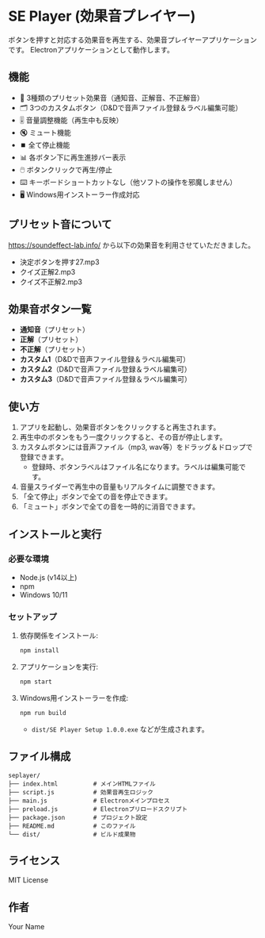 # SE Player (効果音プレイヤー)

ボタンを押すと対応する効果音を再生する、効果音プレイヤーアプリケーションです。
Electronアプリケーションとして動作します。

## 機能

- 🎵 3種類のプリセット効果音（通知音、正解音、不正解音）
- 🗂️ 3つのカスタムボタン（D&Dで音声ファイル登録＆ラベル編集可能）
- 🎚️ 音量調整機能（再生中も反映）
- 🔇 ミュート機能
- ⏹️ 全て停止機能
- 📊 各ボタン下に再生進捗バー表示
- 🖱️ ボタンクリックで再生/停止
- ⌨️ キーボードショートカットなし（他ソフトの操作を邪魔しません）
- 🖥️ Windows用インストーラー作成対応

## プリセット音について

https://soundeffect-lab.info/ から以下の効果音を利用させていただきました。

- 決定ボタンを押す27.mp3
- クイズ正解2.mp3
- クイズ不正解2.mp3

## 効果音ボタン一覧

- **通知音**（プリセット）
- **正解**（プリセット）
- **不正解**（プリセット）
- **カスタム1**（D&Dで音声ファイル登録＆ラベル編集可）
- **カスタム2**（D&Dで音声ファイル登録＆ラベル編集可）
- **カスタム3**（D&Dで音声ファイル登録＆ラベル編集可）

## 使い方

1. アプリを起動し、効果音ボタンをクリックすると再生されます。
2. 再生中のボタンをもう一度クリックすると、その音が停止します。
3. カスタムボタンには音声ファイル（mp3, wav等）をドラッグ＆ドロップで登録できます。
   - 登録時、ボタンラベルはファイル名になります。ラベルは編集可能です。
4. 音量スライダーで再生中の音量もリアルタイムに調整できます。
5. 「全て停止」ボタンで全ての音を停止できます。
6. 「ミュート」ボタンで全ての音を一時的に消音できます。

## インストールと実行

### 必要な環境
- Node.js (v14以上)
- npm
- Windows 10/11

### セットアップ

1. 依存関係をインストール:
   ```bash
   npm install
   ```
2. アプリケーションを実行:
   ```bash
   npm start
   ```
3. Windows用インストーラーを作成:
   ```bash
   npm run build
   ```
   - `dist/SE Player Setup 1.0.0.exe` などが生成されます。

## ファイル構成

```
seplayer/
├── index.html          # メインHTMLファイル
├── script.js           # 効果音再生ロジック
├── main.js             # Electronメインプロセス
├── preload.js          # Electronプリロードスクリプト
├── package.json        # プロジェクト設定
├── README.md           # このファイル
└── dist/               # ビルド成果物
```

## ライセンス

MIT License

## 作者

Your Name
